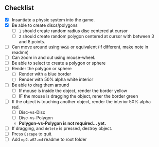## Checklist
- [X] Insantiate a physic system into the game.
- [x] Be able to create discs/polygons
    - [ ] `1` should create random radius disc centered at cursor
    - [ ] `2` should create random polygon centered at cursor with between 3 and 8 points.
- [ ] Can move around using `WASD` or equivalent (if different, make note in readme)
- [ ] Can zoom in and out using mouse-wheel.
- [ ] Be able to select to create a polygon or sphere
- [ ] Render the polygon or sphere
    - [ ] Render with a blue border
    - [ ] Render with 50% alpha white interior
- [ ] Be able to drag them around
    - [ ] If mouse is inside the object, render the border yellow
    - [ ] IF the mouse is dragging the object, rener the border green
- [ ] If the object is touching another object, render the interior 50% alpha red.
    - [ ] Disc-vs-Disc
    - [ ] Disc-vs-Polygon
    - **Polygon-vs-Polygon is not required... yet.**
- [ ] If dragging, and `delete` is pressed, destroy object.
- [ ] Press `Escape` to quit.
- [ ] Add `mp2.a02.md` readme to root folder
